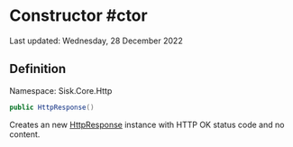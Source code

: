 # Constructor #ctor
Last updated: Wednesday, 28 December 2022

## Definition
Namespace: Sisk.Core.Http

```csharp
public HttpResponse()
```

Creates an new [HttpResponse](/spec/Sisk/Core/Http/HttpResponse) instance with HTTP OK status code and no content.

